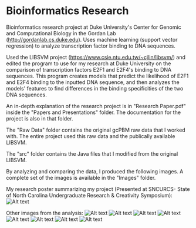 # Bioinformatics Research
Bioinformatics research project at Duke University's Center for Genomic and Computational Biology in the Gordan Lab (http://gordanlab.cs.duke.edu). Uses machine learning (support vector regression) to analyze transcription factor binding to DNA sequences.

Used the LIBSVM project (https://www.csie.ntu.edu.tw/~cjlin/libsvm/) and edited the program to use for my research at Duke University on the comparison of transcription factors E2F1 and E2F4's binding to DNA sequences. This program creates models that predict the likelihood of E2F1 and E2F4 binding to the inputted DNA sequence, and then analyzes the models' features to find differences in the binding specificities of the two DNA sequences.

An in-depth explanation of the research project is in "Research Paper.pdf" inside the "Papers and Presentations" folder. The documentation for the project is also in that folder.

The "Raw Data" folder contains the original gcPBM raw data that I worked with. The entire project used this raw data and the publically available LIBSVM.

The "src" folder contains the Java files that I modified from the original LIBSVM.

By analyzing and comparing the data, I produced the following images. A complete set of the images is available in the "Images" folder.

My research poster summarizing my project (Presented at SNCURCS- State of North Carolina Undergraduate Research & Creativity Symposium):
![Alt text](/Images/Research_Poster.jpg?raw=true)

Other images from the analysis:
![Alt text](/Images/graph_weights_GCGC_normalized.jpeg?raw=true)
![Alt text](/Images/2.png?raw=true)
![Alt text](/Images/3AB.png?raw=true)
![Alt text](/Images/3CD.png?raw=true)
![Alt text](/Images/4.png?raw=true)
![Alt text](/Images/5.png?raw=true)
![Alt text](/Images/6.png?raw=true)
![Alt text](/Images/7.png?raw=true)
